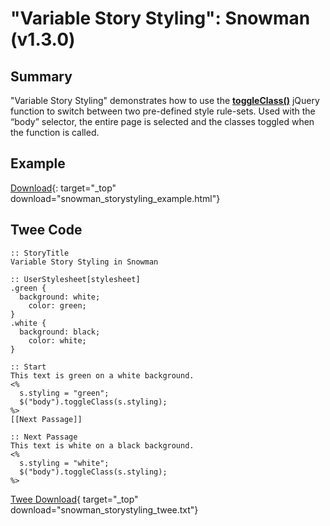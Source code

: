 # "Variable Story Styling": Snowman (v1.3.0)

## Summary

"Variable Story Styling" demonstrates how to use the **[toggleClass()](http://api.jquery.com/toggleclass/)** jQuery function to switch between two pre-defined style rule-sets. Used with the “body” selector, the entire page is selected and the classes toggled when the function is called.

## Example

[Download](snowman_storystyling_example.html){: target="_top" download="snowman_storystyling_example.html"}

## Twee Code

```twee
:: StoryTitle
Variable Story Styling in Snowman

:: UserStylesheet[stylesheet]
.green {
  background: white;
    color: green;
}
.white {
  background: black;
    color: white;
}

:: Start
This text is green on a white background.
<%
  s.styling = "green";
  $("body").toggleClass(s.styling);
%>
[[Next Passage]]

:: Next Passage
This text is white on a black background.
<%
  s.styling = "white";
  $("body").toggleClass(s.styling);
%>

```

[Twee Download](snowman_storystyling_twee.txt){ target="_top" download="snowman_storystyling_twee.txt"}
